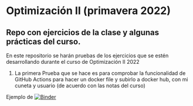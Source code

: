# Optimización II (primavera 2022)
## Repo con ejercicios de la clase y algunas prácticas del curso.

En este repositorio se harán pruebas de los ejercicios que se estén desarrollando durante el curso de Optimización II 2022

1) La primera Prueba que se hace es para comprobar la funcionalidad de GitHub Actions para hacer un docker file y subirlo a docker hub, con mi cuneta y usuario (de acuerdo con las notas del curso)

Ejemplo de [![Binder](https://mybinder.org/badge_logo.svg)](https://mybinder.org/v2/gh/urieluard/opt_2022/main?labpath=https%3A%2F%2Fgithub.com%2Furieluard%2Fopt_2022%2Fblob%2Fmain%2Ffinal.ipynb)
